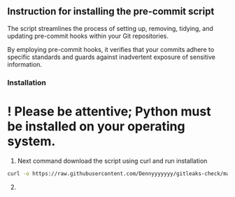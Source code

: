 ## Instruction for installing the pre-commit script

The script streamlines the process of setting up, removing, tidying, and updating pre-commit hooks within your Git repositories.

By employing pre-commit hooks, it verifies that your commits adhere to specific standards and guards against inadvertent exposure of sensitive information.

### Installation

# ! Please be attentive; Python must be installed on your operating system.

1. Next command download the script using curl and run installation
```sh
curl -o https://raw.githubusercontent.com/Dennyyyyyyy/gitleaks-check/main/pre_commit_check.sh
```

2. 